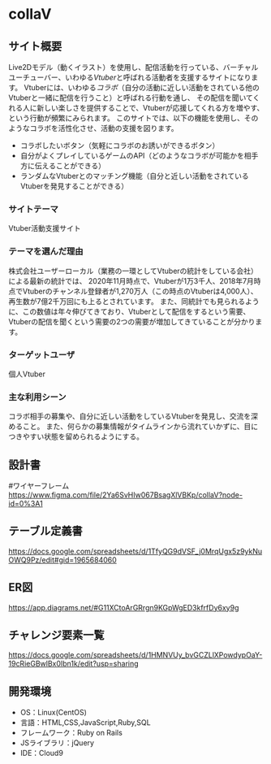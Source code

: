 # collaV

## サイト概要
Live2Dモデル（動くイラスト）を使用し、配信活動を行っている、バーチャルユーチューバー、いわゆる*Vtuber*と呼ばれる活動者を支援するサイトになります。
Vtuberには、いわゆる*コラボ*（自分の活動に近しい活動をされている他のVtuberと一緒に配信を行うこと）と呼ばれる行動を通し、
その配信を聞いてくれる人に新しい楽しさを提供することで、Vtuberが応援してくれる方を増やす、という行動が頻繁にみられます。
このサイトでは、以下の機能を使用し、そのようなコラボを活性化させ、活動の支援を図ります。
* コラボしたいボタン（気軽にコラボのお誘いができるボタン）
* 自分がよくプレイしているゲームのAPI（どのようなコラボが可能かを相手方に伝えることができる）
* ランダムなVtuberとのマッチング機能（自分と近しい活動をされているVtuberを発見することができる）

### サイトテーマ
Vtuber活動支援サイト

### テーマを選んだ理由
株式会社ユーザーローカル（業務の一環としてVtuberの統計をしている会社）による最新の統計では、
2020年11月時点で、Vtuberが1万3千人、2018年7月時点でVtuberのチャンネル登録者が1,270万人（この時点のVtuberは4,000人）、再生数が7億2千万回にも上るとされています。
また、同統計でも見られるように、この数値は年々伸びてきており、Vtuberとして配信をするという需要、Vtuberの配信を聞くという需要の2つの需要が増加してきていることが分かります。

### ターゲットユーザ
個人Vtuber

### 主な利用シーン
コラボ相手の募集や、自分に近しい活動をしているVtuberを発見し、交流を深めること。
また、何らかの募集情報がタイムラインから流れていかずに、目につきやすい状態を留められるようにする。

## 設計書
#ワイヤーフレーム
https://www.figma.com/file/2Ya6SvHIw067BsagXlVBKp/collaV?node-id=0%3A1

## テーブル定義書
https://docs.google.com/spreadsheets/d/1TfyQG9dVSF_j0MrqUgx5z9ykNuOWQ9Pz/edit#gid=1965684060

## ER図
https://app.diagrams.net/#G11XCtoArGRrgn9KGpWgED3kfrfDy6xy9g

## チャレンジ要素一覧
<https://docs.google.com/spreadsheets/d/1HMNVUy_bvGCZLlXPowdypOaY-19cRieGBwlBx0Ibn1k/edit?usp=sharing>

## 開発環境
- OS：Linux(CentOS)
- 言語：HTML,CSS,JavaScript,Ruby,SQL
- フレームワーク：Ruby on Rails
- JSライブラリ：jQuery
- IDE：Cloud9